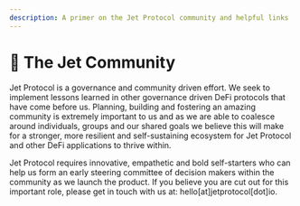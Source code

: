 ```yaml
---
description: A primer on the Jet Protocol community and helpful links
---
```


# 🤝 The Jet Community

Jet Protocol is a governance and community driven effort. We seek to implement lessons learned in other governance driven DeFi protocols that have come before us. Planning, building and fostering an amazing community is extremely important to us and as we are able to coalesce around individuals, groups and our shared goals we believe this will make for a stronger, more resilient and self-sustaining ecosystem for Jet Protocol and other DeFi applications to thrive within.&#x20;

Jet Protocol requires innovative, empathetic and bold self-starters who can help us form an early steering committee of decision makers within the community as we launch the product. If you believe you are cut out for this important role, please get in touch with us at: hello\[at]jetprotocol\[dot]io.&#x20;

